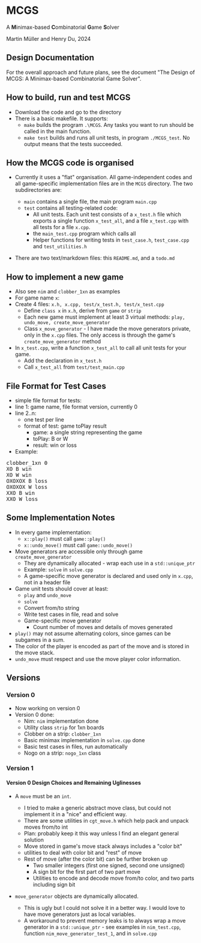 # MCGS

A **M**inimax-based **C**ombinatorial **G**ame **S**olver

Martin Müller and Henry Du, 2024

## Design Documentation
For the overall approach and future plans, see the document "The Design of MCGS:
A Minimax-based Combinatorial Game Solver".

## How to build, run and test MCGS
- Download the code and go to the directory
- There is a basic makefile. It supports:
    - `make` builds the program `.\MCGS`. Any tasks you want to run should be called in the main function.
    - `make test` builds and runs all unit tests, in program `./MCGS_test`. No output means that the tests succeeded.

## How the MCGS code is organised
- Currently it uses a "flat" organisation. All game-independent 
codes and all game-specific implementation files are in the `MCGS` directory.  The two subdirectories are:
    - `main` contains a single file, the main program `main.cpp`
    - `test` contains all testing-related code:
        - All unit tests. Each unit test consists of a `x_test.h` file which exports a single function `x_test_all`, and a file `x_test.cpp` with all tests for a file `x.cpp`.
        - the `main_test.cpp` program which calls all 
        - Helper functions for writing tests in `test_case.h`, `test_case.cpp` and `test_utilities.h`
    
- There are two text/markdown files: this `README.md`, and a `todo.md`

## How to implement a new game
- Also see `nim` and `clobber_1xn` as examples
- For game name `x`:
- Create 4 files: `x.h, x.cpp, test/x_test.h, test/x_test.cpp`
    - Define `class x` in `x.h`, derive from `game` or `strip`
    - Each new game must implement at least 3 virtual methods: 
    `play, undo_move, create_move_generator`
    - Class `x_move_generator` - I have made the move generators private, only in the `x.cpp` files. The only access is through the game's `create_move_generator` method
- In `x_test.cpp`, write a function `x_test_all` to call all unit tests for your game. 
    - Add the declaration in `x_test.h` 
    - Call `x_test_all` from `test/test_main.cpp`

## File Format for Test Cases
- simple file format for tests:
- line 1: game name, file format version, currently 0
- line 2..n:
    - one test per line
    - format of test: game toPlay result
        - game: a single string representing the game
        - toPlay: B or W
        - result: win or loss
- Example:
<pre>
clobber_1xn 0
XO B win
XO W win
OXOXOX B loss
OXOXOX W loss
XXO B win
XXO W loss
</pre>

## Some Implementation Notes
- In every game implementation:
    - `x::play()` must call `game::play()`
    - `x::undo_move()` must call `game::undo_move()`
- Move generators are accessible only through game `create_move_generator`
    - They are dynamically allocated - wrap each use in a `std::unique_ptr`
    - Example: `solve` in `solve.cpp`
    - A game-specific move generator is declared and used only in `x.cpp`, not in a header file
- Game unit tests should cover at least:
    - `play` and `undo_move`
    - `solve`
    - Convert from/to string
    - Write test cases in file, read and solve
    - Game-specific move generator
        - Count number of moves and details of moves generated
- `play()` may not assume alternating colors, since games can be subgames 
in a sum. 
- The color of the player is encoded as part of the move 
and is stored in the move stack. 
- `undo_move` must respect and use the move player color information.

## Versions
### Version 0
- Now working on version 0
- Version 0 done:
    - Nim: `nim` implementation done
    - Utility class `strip` for 1xn boards
    - Clobber on a strip: `clobber_1xn`
    - Basic minimax implementation in `solve.cpp` done
    - Basic test cases in files, run automatically
    - Nogo on a strip: `nogo_1xn` class

### Version 1

#### Version 0 Design Choices and Remaining Uglinesses
- A `move` must be an `int`. 
    - I tried to make a generic abstract move class, but could not implement it in a "nice" and efficient way.
    - There are some utilities in `cgt_move.h` which help pack and unpack moves from/to int
    - Plan: probably keep it this way unless I find an elegant general solution
    - Move stored in game's move stack always includes a "color bit"
    - utilities to deal with color bit and "rest" of move
    - Rest of move (after the color bit) can be further broken up
        - Two smaller integers (first one signed, second one unsigned)
        - A sign bit for the first part of two part move
        - Utilities to encode and decode move from/to color, 
        and two parts including sign bit

- `move_generator` objects are dynamically allocated.
    - This is ugly but I could not solve it in a better way. I would love to have move generators just as local variables.
    - A workaround to prevent memory leaks is to always wrap a move generator in a `std::unique_ptr` - see examples in `nim_test.cpp`, function `nim_move_generator_test_1`, and in `solve.cpp`

